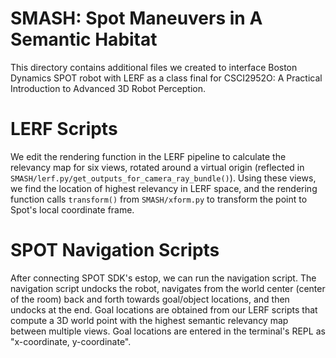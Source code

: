# SMASH: Spot Maneuvers in A Semantic Habitat

This directory contains additional files we created to interface Boston Dynamics SPOT robot with LERF as a class final for CSCI2952O: A Practical Introduction to Advanced 3D Robot Perception.

# LERF Scripts

We edit the rendering function in the LERF pipeline to calculate the relevancy map for six views, rotated around a virtual origin (reflected in `SMASH/lerf.py/get_outputs_for_camera_ray_bundle()`). Using these views, we find the location of highest relevancy in LERF space, and the rendering function calls `transform()` from `SMASH/xform.py` to transform the point to Spot's local coordinate frame.

# SPOT Navigation Scripts

After connecting SPOT SDK's estop, we can run the navigation script. The navigation script undocks the robot, navigates from the world center (center of the room) back and forth towards goal/object locations, and then undocks at the end. Goal locations are obtained from our LERF scripts that compute a 3D world point with the highest semantic relevancy map between multiple views. Goal locations are entered in the terminal's REPL as "x-coordinate, y-coordinate".
